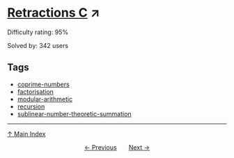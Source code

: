 # [Retractions C](https://projecteuler.net/problem=447) ↗️

Difficulty rating: 95%

Solved by: 342 users
## Tags

- [coprime-numbers](../tags/coprime-numbers.md)
- [factorisation](../tags/factorisation.md)
- [modular-arithmetic](../tags/modular-arithmetic.md)
- [recursion](../tags/recursion.md)
- [sublinear-number-theoretic-summation](../tags/sublinear-number-theoretic-summation.md)



---

[↑ Main Index](../README.md)


<div align=center><a href='446.md'>← Previous</a> &nbsp;&nbsp; &nbsp;&nbsp;  <a href='448.md'>Next →</a></div>
